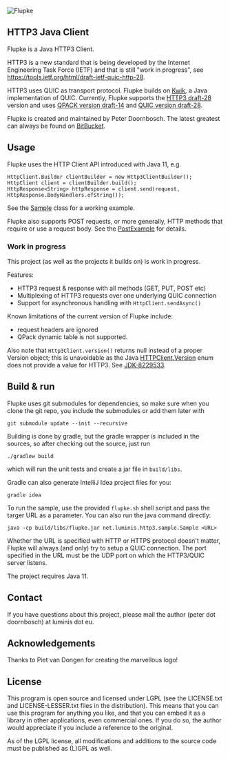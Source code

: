 ![Flupke](https://bitbucket.org/pjtr/flupke/raw/master/docs/Logo%20Flupke%20rectangle.png)

## HTTP3 Java Client

Flupke is a Java HTTP3 Client.

HTTP3 is a new standard that is being developed
by the Internet Engineering Task Force (IETF) and that is still "work in progress", 
see https://tools.ietf.org/html/draft-ietf-quic-http-28.

HTTP3 uses QUIC as transport protocol. Flupke builds on [Kwik](http://kwik.tech), a Java implementation of QUIC. 
Currently, Flupke supports the [HTTP3 draft-28](https://tools.ietf.org/html/draft-ietf-quic-http-28) version 
and uses [QPACK version draft-14](https://tools.ietf.org/html/draft-ietf-quic-qpack-14) 
and [QUIC version draft-28](https://tools.ietf.org/html/draft-ietf-quic-transport-28).

Flupke is created and maintained by Peter Doornbosch. The latest greatest can always be found on [BitBucket](https://bitbucket.org/pjtr/flupke/).

## Usage

Flupke uses the HTTP Client API introduced with Java 11, e.g. 

    HttpClient.Builder clientBuilder = new Http3ClientBuilder();
    HttpClient client = clientBuilder.build();
    HttpResponse<String> httpResponse = client.send(request, HttpResponse.BodyHandlers.ofString());

See the [Sample](https://bitbucket.org/pjtr/flupke/src/master/src/main/java/net/luminis/http3/sample/Sample.java)
class for a working example.

Flupke also supports POST requests, or more generally, HTTP methods that require or use a request body. 
See the [PostExample](https://bitbucket.org/pjtr/flupke/src/master/src/main/java/net/luminis/http3/sample/PostExample.java) for details.

### Work in progress

This project (as well as the projects it builds on) is work in progress.

Features:

- HTTP3 request & response with all methods (GET, PUT, POST etc)
- Multiplexing of HTTP3 requests over one underlying QUIC connection
- Support for asynchronous handling with ```HttpClient.sendAsync()```

Known limitations of the current version of Flupke include:

- request headers are ignored
- QPack dynamic table is not supported.

Also note that `Http3Client.version()` returns null instead of a proper Version object; 
this is unavoidable as the Java [HTTPClient.Version](https://docs.oracle.com/en/java/javase/11/docs/api/java.net.http/java/net/http/HttpClient.Version.html)
enum does not provide a value for HTTP3. See [JDK-8229533](https://bugs.java.com/bugdatabase/view_bug.do?bug_id=JDK-8229533).

## Build & run

Flupke uses git submodules for dependencies, so make sure when you clone the git repo, 
you include the submodules or add them later with

    git submodule update --init --recursive

Building is done by gradle, but the gradle wrapper is included in the sources, so after checking out the source, just run

    ./gradlew build
    
which will run the unit tests and create a jar file in `build/libs`.

Gradle can also generate IntelliJ Idea project files for you:

    gradle idea
    
To run the sample, use the provided `flupke.sh` shell script and pass the targer URL as a parameter.
You can also run the java command directly:

    java -cp build/libs/flupke.jar net.luminis.http3.sample.Sample <URL>

Whether the URL is specified with HTTP or HTTPS protocol doesn't matter, Flupke will always (and only) try to setup a QUIC connection.
The port specified in the URL must be the UDP port on which the HTTP3/QUIC server listens. 

The project requires Java 11.

## Contact

If you have questions about this project, please mail the author (peter dot doornbosch) at luminis dot eu.

## Acknowledgements

Thanks to Piet van Dongen for creating the marvellous logo!

## License

This program is open source and licensed under LGPL (see the LICENSE.txt and LICENSE-LESSER.txt files in the distribution). 
This means that you can use this program for anything you like, and that you can embed it as a library in other applications, even commercial ones. 
If you do so, the author would appreciate if you include a reference to the original.
 
As of the LGPL license, all modifications and additions to the source code must be published as (L)GPL as well.
